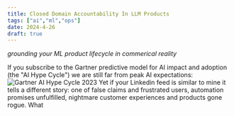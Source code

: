 ```yaml
---
title: Closed Domain Accountability In LLM Products
tags: ["ai","ml","ops"]
date: 2024-4-26
draft: true
---
```

_grounding your ML product lifecycle in commerical reality_

If you subscribe to the Gartner predictive model for AI impact and adoption (the "AI Hype Cycle") we are still far from peak AI expectations:
![Gartner AI Hype Cycle 2023](https://emt.gartnerweb.com/ngw/globalassets/en/newsroom/images/graphs/swe-hc-image.png)
Yet if your Linkedin feed is similar to mine it tells a different story: one of false claims and frustrated users, automation promises unfulfilled, nightmare customer experiences and products gone rogue. What  
<!--stackedit_data:
eyJoaXN0b3J5IjpbNTk0MjU4MjM5LC0xNTIzODk5MTU3LDg1OT
Y4NzI1MywtMTE5NzIwMjM5OF19
-->